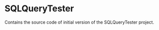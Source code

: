 SQLQueryTester
==============

Contains the source code of initial version of the SQLQueryTester project.
